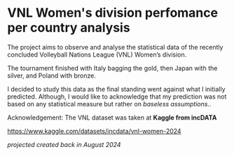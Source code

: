 # VNL Women's division perfomance per country analysis
The project aims to observe and analyse the statistical data of the recently concluded Volleyball Nations League (VNL) Women’s division.

The tournament finished with Italy bagging the gold, then Japan with the silver, and Poland with bronze.

I decided to study this data as the final standing went against what I initially predicted. Although, I would like to acknowledge that my 
prediction was not based on any statistical measure but rather on _baseless assumptions._.

Acknowledgement:
The VNL dataset was taken at **Kaggle from incDATA**

<https://www.kaggle.com/datasets/incdata/vnl-women-2024>


_projected created back in August 2024_
